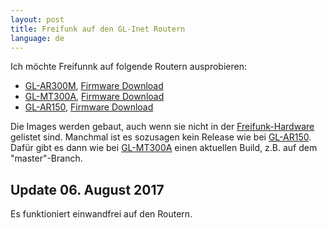 ```yaml
---
layout: post
title: Freifunk auf den GL-Inet Routern
language: de
---
```


Ich möchte Freifunnk auf folgende Routern ausprobieren:
- [GL-AR300M][AR300M-home], [Firmware Download][AR300M-download]
- [GL-MT300A][MT300A-home], [Firmware Download][MT300A-download]
- [GL-AR150][AR150-home], [Firmware Download][AR150-download]

Die Images werden gebaut, auch wenn sie nicht in der
[Freifunk-Hardware][hardware] gelistet sind.
Manchmal ist es sozusagen kein Release wie bei [GL-AR150][AR150-download].
Dafür gibt es dann wie bei [GL-MT300A][MT300A-download] einen aktuellen Build,
z.B. auf dem "master"-Branch.

Update 06. August 2017
----------------------

Es funktioniert einwandfrei auf den Routern.

[AR300M-home]: https://www.gl-inet.com/ar300m/
[MT300A-home]: https://www.gl-inet.com/mt300a/
[AR150-home]: https://www.gl-inet.com/ar150/
[AR300M-download]: https://util.berlin.freifunk.net/hardware?name=gl-ar300m&complete=true
[MT300A-download]: https://util.berlin.freifunk.net/hardware?name=gl-mt300a&complete=true
[AR150-download]: https://util.berlin.freifunk.net/hardware?name=gl-ar150
[hardware]: https://wiki.freifunk.net/Berlin:Firmware#Unterst.C3.BCtzte_Hardware
